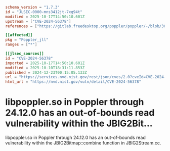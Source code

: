 ```toml
schema_version = "1.7.3"
id = "JLSEC-0000-mns3412jt-7xg94t"
modified = 2025-10-17T14:50:10.601Z
upstream = ["CVE-2024-56378"]
references = ["https://gitlab.freedesktop.org/poppler/poppler/-/blob/30eada0d2bceb42c2d2a87361339063e0b9bea50/CMakeLists.txt#L621", "https://gitlab.freedesktop.org/poppler/poppler/-/commit/ade9b5ebed44b0c15522c27669ef6cdf93eff84e", "https://gitlab.freedesktop.org/poppler/poppler/-/issues/1553"]

[[affected]]
pkg = "Poppler_jll"
ranges = ["*"]

[[jlsec_sources]]
id = "CVE-2024-56378"
imported = 2025-10-17T14:50:10.601Z
modified = 2025-10-10T18:31:11.853Z
published = 2024-12-23T00:15:05.133Z
url = "https://services.nvd.nist.gov/rest/json/cves/2.0?cveId=CVE-2024-56378"
html_url = "https://nvd.nist.gov/vuln/detail/CVE-2024-56378"
```

# libpoppler.so in Poppler through 24.12.0 has an out-of-bounds read vulnerability within the JBIG2Bit...

libpoppler.so in Poppler through 24.12.0 has an out-of-bounds read vulnerability within the JBIG2Bitmap::combine function in JBIG2Stream.cc.

